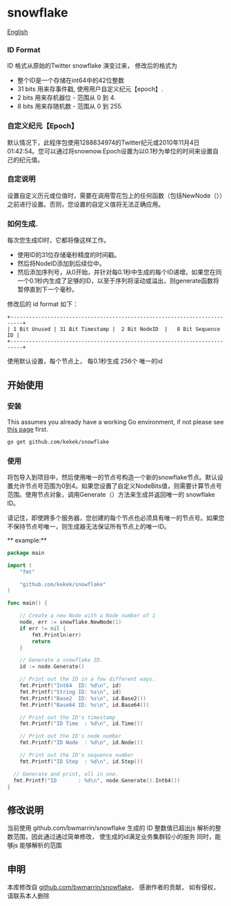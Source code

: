 snowflake
====

[English](README.md)

### ID Format
ID 格式从原始的Twitter snowflake 演变过来， 修改后的格式为
* 整个ID是一个存储在int64中的42位整数
* 31 bits 用来存事件戳, 使用用户自定义纪元【epoch】.
* 2 bits 用来存机器位 - 范围从 0 到 4.
* 8 bits 用来存随机数 - 范围从 0 到 255.

### 自定义纪元【Epoch】
默认情况下，此程序包使用1288834974的Twitter纪元或2010年11月4日01:42:54。您可以通过将snownow.Epoch设置为以0.1秒为单位的时间来设置自己的纪元值。

### 自定说明
设置自定义历元或位值时，需要在调用雪花包上的任何函数（包括NewNode（））之前进行设置。否则，您设置的自定义值将无法正确应用。

### 如何生成.
每次您生成ID时，它都将像这样工作。
* 使用ID的31位存储毫秒精度的时间戳。
* 然后将NodeID添加到后续位中。
* 然后添加序列号，从0开始，并针对每0.1秒中生成的每个ID递增。如果您在同一个0.1秒内生成了足够的ID，以至于序列将滚动或溢出，则generate函数将暂停直到下一个毫秒。

修改后的 id format 如下：
```
+--------------------------------------------------------------------------+
| 1 Bit Unused | 31 Bit Timestamp |  2 Bit NodeID  |   8 Bit Sequence ID |
+--------------------------------------------------------------------------+
```

使用默认设置，每个节点上， 每0.1秒生成 256个 唯一的id
## 开始使用

### 安装

This assumes you already have a working Go environment, if not please see
[this page](https://golang.org/doc/install) first.

```sh
go get github.com/kekek/snowflake
```


### 使用

将包导入到项目中，然后使用唯一的节点号构造一个新的snowflake节点。默认设置允许节点号范围为0到4。如果您设置了自定义NodeBits值，则需要计算节点号范围。使用节点对象，调用Generate（）方法来生成并返回唯一的 snowflake ID。

请记住，即使跨多个服务器，您创建的每个节点也必须具有唯一的节点号。如果您不保持节点号唯一，则生成器无法保证所有节点上的唯一ID。

** example:**

```go
package main

import (
	"fmt"

	"github.com/kekek/snowflake"
)

func main() {

	// Create a new Node with a Node number of 1
	node, err := snowflake.NewNode(1)
	if err != nil {
		fmt.Println(err)
		return
	}

	// Generate a snowflake ID.
	id := node.Generate()

	// Print out the ID in a few different ways.
	fmt.Printf("Int64  ID: %d\n", id)
	fmt.Printf("String ID: %s\n", id)
	fmt.Printf("Base2  ID: %s\n", id.Base2())
	fmt.Printf("Base64 ID: %s\n", id.Base64())

	// Print out the ID's timestamp
	fmt.Printf("ID Time  : %d\n", id.Time())

	// Print out the ID's node number
	fmt.Printf("ID Node  : %d\n", id.Node())

	// Print out the ID's sequence number
	fmt.Printf("ID Step  : %d\n", id.Step())

  // Generate and print, all in one.
  fmt.Printf("ID       : %d\n", node.Generate().Int64())
}
```

## 修改说明

当前使用 github.com/bwmarrin/snowflake 生成的 ID 整数值已超出js 解析的整数范围，因此通过通过简单修改， 使生成的id满足业务集群较小的服务
同时，能够js 能够解析的范围 

## 申明
 
本库修改自 [github.com/bwmarrin/snowflake](github.com/bwmarrin/snowflake)， 感谢作者的贡献， 如有侵权，请联系本人删除
